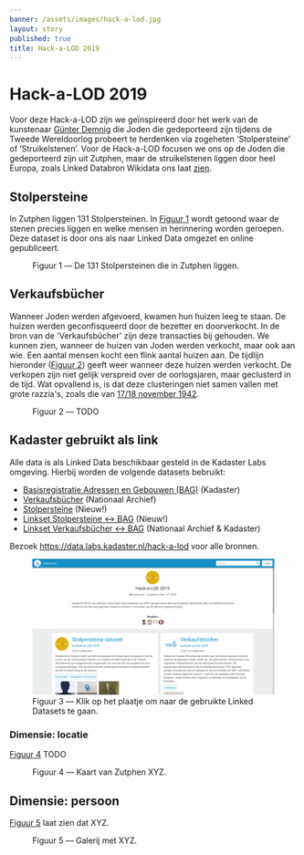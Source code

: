 ```yaml
---
banner: /assets/images/hack-a-lod.jpg
layout: story
published: true
title: Hack-a-LOD 2019
---
```


# Hack-a-LOD 2019

Voor deze Hack-a-LOD zijn we geïnspireerd door het werk van de kunstenaar [Günter Demnig](http://www.stolpersteine.eu/faq/) die Joden die gedeporteerd zijn tijdens de Tweede Wereldoorlog probeert te herdenken via zogeheten ‘Stolpersteine’ of ‘Struikelstenen’.  Voor de Hack-a-LOD focusen we ons op de Joden die gedeporteerd zijn uit Zutphen, maar de struikelstenen liggen door heel Europa, zoals Linked Databron Wikidata ons laat [zien](https://query.wikidata.org/#%23Cats%0ASELECT%20%3Fitem%20%3FitemLabel%20%3Flocation%20%3Fimg%0AWHERE%20%0A%7B%0A%20%20%3Fitem%20wdt%3AP31%2Fwdt%3AP279%2a%20wd%3AQ26703203%20.%0A%20%20OPTIONAL%20%7B%3Fitem%20wdt%3AP625%20%3Flocation%7D%0A%20%20OPTIONAL%20%7B%3Fitem%20wdt%3AP18%20%3Fimg%7D%0A%20%20SERVICE%20wikibase%3Alabel%20%7B%20bd%3AserviceParam%20wikibase%3Alanguage%20%22%5BAUTO_LANGUAGE%5D%2Cen%22.%20%7D%0A%7D).

## Stolpersteine

In Zutphen liggen 131 Stolpersteinen. In [Figuur 1](#figuur-1) wordt getoond waar de stenen precies liggen en welke mensen in herinnering worden geroepen.  Deze dataset is door ons als naar Linked Data omgezet en online gepubliceert.

<figure id="figuur-1">
  <query data-config-ref="https://data.labs.kadaster.nl/hack-a-lod/stolpersteiner/queries/adressen">
  </query>
  <figcaption>
    Figuur 1 ― De 131 Stolpersteinen die in Zutphen liggen.
  </figcaption>
</figure>

## Verkaufsbücher

Wanneer Joden werden afgevoerd, kwamen hun huizen leeg te staan. De huizen werden geconfisqueerd door de bezetter en doorverkocht. In de bron van de 'Verkaufsbücher' zijn deze transacties bij gehouden. We kunnen zien, wanneer de huizen van Joden werden verkocht, maar ook aan wie. Een aantal mensen kocht een flink aantal huizen aan.  De tijdlijn hieronder ([Figuur 2](#figuur-2)) geeft weer wanneer deze huizen werden verkocht. De verkopen zijn niet gelijk verspreid over de oorlogsjaren, maar geclusterd in de tijd. Wat opvallend is, is dat deze clusteringen niet samen vallen met grote razzia's, zoals die van [17/18 november 1942](https://www.omroepgelderland.nl/nieuws/2148359/Jodenjacht-in-Gelderland-de-nacht-dat-honderden-Joden-worden-afgevoerd-naar-Westerbork).

<figure id="figuur-2">
  <query data-config-ref="https://data.labs.kadaster.nl/hack-a-lod/verkaufsbucher/queries/timeline-sold-property">
  </query>
  <figcaption>
    Figuur 2 ― TODO
  </figcaption>
</figure>

## Kadaster gebruikt als link

Alle data is als Linked Data beschikbaar gesteld in de Kadaster Labs
omgeving.  Hierbij worden de volgende datasets bebruikt:

  - [Basisregistratie Adressen en Gebouwen (BAG)](https://data.labs.kadaster.nl/kadaster/bag) (Kadaster)
  - [Verkaufsbücher](https://data.labs.kadaster.nl/hack-a-lod/verkaufsbucher) (Nationaal Archief)
  - [Stolpersteine](https://data.labs.kadaster.nl/hack-a-lod/stolpersteiner) (Nieuw!)
  - [Linkset Stolpersteine ↔ BAG](https://data.labs.kadaster.nl/hack-a-lod/stolpersteiner-bag) (Nieuw!)
  - [Linkset Verkaufsbücher ↔ BAG](https://data.labs.kadaster.nl/hack-a-lod/verkaufsbucher) (Nationaal Archief & Kadaster)

Bezoek <a href="https://data.labs.kadaster.nl/hack-a-lod" target="_blank">https://data.labs.kadaster.nl/hack-a-lod</a> voor alle bronnen.

<figure id="figuur-3">
  <a href="https://data.labs.kadaster.nl/hack-a-lod" target="_blank">
    <img src="kadaster-labs.png">
  </a>
  <figcaption>
    Figuur 3 ― Klik op het plaatje om naar de gebruikte Linked Datasets te gaan.
  </figcaption>
</figure>

### Dimensie: locatie

[Figuur 4](#figuur-4) TODO

<figure id="figuur-4">
  <query data-config-ref="https://data.labs.kadaster.nl/hack-a-lod/hack-a-lod/queries/kaart-zutphen">
  </query>
  <figcaption>
    Figuur 4 ― Kaart van Zutphen XYZ.
  </figcaption>
</figure>

## Dimensie: persoon

[Figuur 5](#figuur-5) laat zien dat XYZ.

<figure id="figuur-5">
  <query data-config-ref="https://data.labs.kadaster.nl/hack-a-lod/hack-a-lod/queries/gallerij-zutphen">
  </query>
  <figcaption>
    Figuur 5 ― Galerij met XYZ.
  </figcaption>
</figure>
